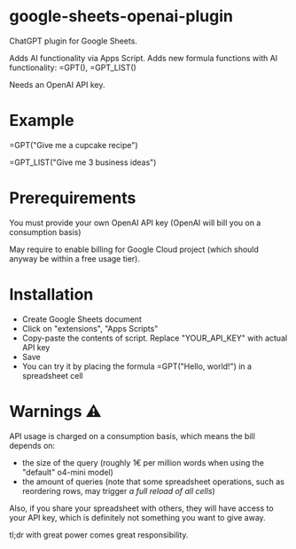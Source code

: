 # google-sheets-openai-plugin

ChatGPT plugin for Google Sheets. 

Adds AI functionality via Apps Script. Adds new formula functions with AI functionality: =GPT(), =GPT_LIST()

Needs an OpenAI API key.

# Example

=GPT("Give me a cupcake recipe")

=GPT_LIST("Give me 3 business ideas")

# Prerequirements

You must provide your own OpenAI API key (OpenAI will bill you on a consumption basis)

May require to enable billing for Google Cloud project (which should anyway be within a free usage tier).

# Installation

  - Create Google Sheets document
  - Click on "extensions", "Apps Scripts"
  - Copy-paste the contents of script. Replace "YOUR_API_KEY" with actual API key
  - Save
  - You can try it by placing the formula =GPT("Hello, world!") in a spreadsheet cell

# Warnings ⚠

API usage is charged on a consumption basis, which means the bill depends on:

  - the size of the query (roughly 1€ per million words when using the "default" o4-mini model)
  - the amount of queries (note that some spreadsheet operations, such as reordering rows, may trigger *a full reload of all cells*)

Also, if you share your spreadsheet with others, they will have access to your API key, which is definitely not something you want to give away.

tl;dr with great power comes great responsibility.
